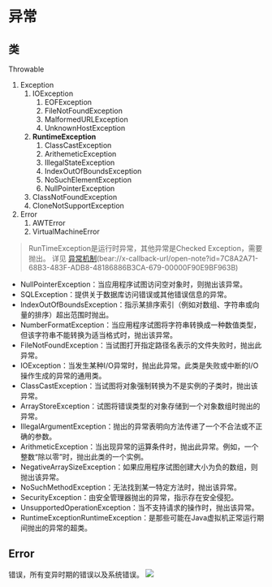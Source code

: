 # 异常

## 类
Throwable
1. Exception
	1. IOException
		1. EOFException
		2. FileNotFoundException
		3. MalformedURLException
		4. UnknownHostException
	2. **RuntimeException**
		1. ClassCastException
		2. ArithemeticException
		3. IllegalStateException
		4. IndexOutOfBoundsException
		5. NoSuchElementException
		6. NullPointerException	
	3. ClassNotFoundException
	4. CloneNotSupportException
2. Error
	1. AWTError
	2. VirtualMachineError
> RunTimeException是运行时异常，其他异常是Checked Exception，需要抛出。
> 详见 [异常机制]()(bear://x-callback-url/open-note?id=7C8A2A71-68B3-483F-ADB8-48186886B3CA-679-00000F90E9BF963B) 	

- NullPointerException：当应用程序试图访问空对象时，则抛出该异常。
- SQLException：提供关于数据库访问错误或其他错误信息的异常。
- IndexOutOfBoundsException：指示某排序索引（例如对数组、字符串或向量的排序）超出范围时抛出。
- NumberFormatException：当应用程序试图将字符串转换成一种数值类型，但该字符串不能转换为适当格式时，抛出该异常。
- FileNotFoundException：当试图打开指定路径名表示的文件失败时，抛出此异常。
- IOException：当发生某种I/O异常时，抛出此异常。此类是失败或中断的I/O操作生成的异常的通用类。
- ClassCastException：当试图将对象强制转换为不是实例的子类时，抛出该异常。
- ArrayStoreException：试图将错误类型的对象存储到一个对象数组时抛出的异常。
- IllegalArgumentException：抛出的异常表明向方法传递了一个不合法或不正确的参数。
- ArithmeticException：当出现异常的运算条件时，抛出此异常。例如，一个整数“除以零”时，抛出此类的一个实例。
- NegativeArraySizeException：如果应用程序试图创建大小为负的数组，则抛出该异常。
- NoSuchMethodException：无法找到某一特定方法时，抛出该异常。
- SecurityException：由安全管理器抛出的异常，指示存在安全侵犯。
- UnsupportedOperationException：当不支持请求的操作时，抛出该异常。
- RuntimeExceptionRuntimeException：是那些可能在Java虚拟机正常运行期间抛出的异常的超类。
## Error
错误，所有变异时期的错误以及系统错误。
![][image-1]



[image-1]:	https://i.loli.net/2019/10/05/HsXhNYruJ3fjaGb.png